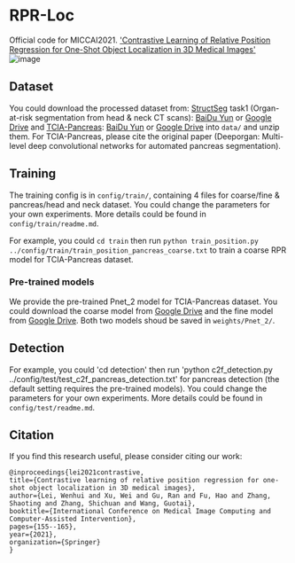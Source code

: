 # RPR-Loc
Official code for MICCAI2021. ['Contrastive Learning of Relative Position Regression for One-Shot Object Localization in 3D Medical Images'](https://arxiv.org/abs/2012.07043)
![image](https://github.com/LWHYC/RPR-Loc/blob/main/Framework.png)
## Dataset
You could download the processed dataset from: [StructSeg](https://structseg2019.grand-challenge.org/Home/) task1 (Organ-at-risk segmentation from head & neck CT scans): [BaiDu Yun](https://pan.baidu.com/s/1VV8VqJ39wKvlF-mh8b6IVg?pwd=ic6g) or [Google Drive](https://drive.google.com/file/d/1TlMfWvgSd3kAh3Eq80DVoboZ42FbLMvE/view?usp=sharing) and [TCIA-Pancreas](https://wiki.cancerimagingarchive.net/display/Public/Pancreas-CT): [BaiDu Yun](https://pan.baidu.com/s/13dTwbEzn4OtbgxwqlPD1AA?pwd=chnt) or [Google Drive](https://drive.google.com/file/d/1-rPJxWl0nwxPqAHv5s4oj4gRaAGlOXgU/view?usp=sharing) into `data/` and unzip them. For TCIA-Pancreas, please cite the original paper (Deeporgan: Multi-level deep convolutional networks for automated pancreas segmentation).
## Training
The training config is in `config/train/`, containing 4 files for coarse/fine & pancreas/head and neck dataset. You could change the parameters for your own experiments. More details could be found in `config/train/readme.md`.

For example, you could `cd train` then run `python train_position.py ../config/train/train_position_pancreas_coarse.txt` to train a coarse RPR model for TCIA-Pancreas dataset.
### Pre-trained models
We provide the pre-trained Pnet_2 model for TCIA-Pancreas dataset. You could download the coarse model from [Google Drive](https://drive.google.com/file/d/1AXo8XP03id3zE4d6hGUuyaU5DUWeFUM4/view?usp=sharing) and the fine model from [Google Drive](https://drive.google.com/file/d/1AXo8XP03id3zE4d6hGUuyaU5DUWeFUM4/view?usp=sharing). Both two models shoud be saved in `weights/Pnet_2/`.
## Detection
For example, you could 'cd detection' then run 'python c2f_detection.py ../config/test/test_c2f_pancreas_detection.txt' for pancreas detection (the default setting requires the pre-trained models). You could change the parameters for your own experiments. More details could be found in `config/test/readme.md`.

## Citation
If you find this research useful, please consider citing our work:

    @inproceedings{lei2021contrastive,
    title={Contrastive learning of relative position regression for one-shot object localization in 3D medical images},
    author={Lei, Wenhui and Xu, Wei and Gu, Ran and Fu, Hao and Zhang, Shaoting and Zhang, Shichuan and Wang, Guotai},
    booktitle={International Conference on Medical Image Computing and Computer-Assisted Intervention},
    pages={155--165},
    year={2021},
    organization={Springer}
    }
